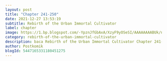 ```yaml
---
layout: post 
title: "Chapter 241-250"
date: 2021-12-27 13:53:19
subtitle: Rebirth of the Urban Immortal Cultivator
label: chapter
image: https://1.bp.blogspot.com/-YpznJfGbAxA/XzyF9yOSeSI/AAAAAAAABUk/ngkwnOQ6xbs4k_9erxm2-ohrosCnag9WwCLcBGAsYHQ/s72-c/420.jpg
category: rebirth-of-the-urban-immortal-cultivator
description: baca Rebirth of the Urban Immortal Cultivator Chapter 241-250 bahasa indonesia 
author: Postkomik
blogId: 5447165331180451275
---
```

